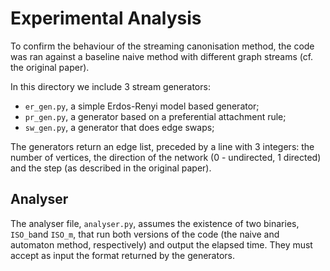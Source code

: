 # Experimental Analysis

To confirm the behaviour of the streaming canonisation method, the
code was ran against a baseline naive method with different graph
streams (cf. the original paper).

In this directory we include 3 stream generators:

 * `er_gen.py`, a simple Erdos-Renyi model based generator;
 * `pr_gen.py`, a generator based on a preferential attachment rule;
 * `sw_gen.py`, a generator that does edge swaps;

The generators return an edge list, preceded by a line with 3
integers: the number of vertices, the direction of the network (0 -
undirected, 1 directed) and the step (as described in the original
paper).

## Analyser

The analyser file, `analyser.py`, assumes the existence of two
binaries, `ISO_b`and `ISO_m`, that run both versions of the code (the
naive and automaton method, respectively) and output the elapsed
time. They must accept as input the format returned by the generators.
